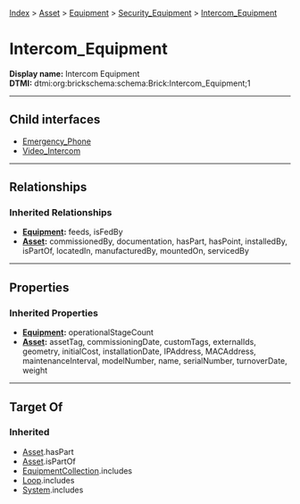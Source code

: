 [Index](../../../../Index.md) > [Asset](../../../Asset.md) > [Equipment](../../Equipment.md) > [Security_Equipment](../Security_Equipment.md) > [Intercom_Equipment](#)
# Intercom_Equipment

**Display name:** Intercom Equipment<br />
**DTMI:** dtmi:org:brickschema:schema:Brick:Intercom_Equipment;1

---

## Child interfaces
* [Emergency_Phone](Emergency_Phone.md)
* [Video_Intercom](Video_Intercom.md)

---

## Relationships

### Inherited Relationships
* **[Equipment](../../Equipment.md):** feeds, isFedBy
* **[Asset](../../../Asset.md):** commissionedBy, documentation, hasPart, hasPoint, installedBy, isPartOf, locatedIn, manufacturedBy, mountedOn, servicedBy

---

## Properties

### Inherited Properties
* **[Equipment](../../Equipment.md):** operationalStageCount
* **[Asset](../../../Asset.md):** assetTag, commissioningDate, customTags, externalIds, geometry, initialCost, installationDate, IPAddress, MACAddress, maintenanceInterval, modelNumber, name, serialNumber, turnoverDate, weight

---

## Target Of
### Inherited
* [Asset](../../../Asset.md).hasPart
* [Asset](../../../Asset.md).isPartOf
* [EquipmentCollection](../../../../Collection/EquipmentCollection.md).includes
* [Loop](../../../../Collection/Loop/Loop.md).includes
* [System](../../../../Collection/System/System.md).includes
